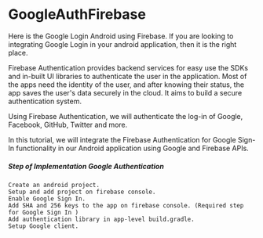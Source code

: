# GoogleAuthFirebase
Here is the Google Login Android using Firebase. If you are looking to integrating Google Login in your android application, then it is the right place.


Firebase Authentication provides backend services for easy use the SDKs and in-built UI libraries to authenticate the user in the application. Most of the apps need the identity of the user, and after knowing their status, the app saves the user's data securely in the cloud. It aims to build a secure authentication system.

Using Firebase Authentication, we will authenticate the log-in of Google, Facebook, GitHub, Twitter and more.

In this tutorial, we will integrate the Firebase Authentication for Google Sign-In functionality in our Android application using Google and Firebase APIs.


##### Step of Implementation Google Authentication

    Create an android project.
    Setup and add project on firebase console.
    Enable Google Sign In.
    Add SHA and 256 keys to the app on firebase console. (Required step for Google Sign In )
    Add authentication library in app-level build.gradle.
    Setup Google client.
